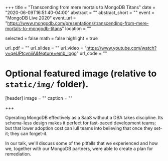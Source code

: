 +++
title = "Transcending from mere mortals to MongoDB Titans"
date = "2020-06-09T16:51:40-04:00"
abstract = ""
abstract_short = ""
event = "MongoDB Live 2020"
event_url = "https://www.mongodb.com/presentations/transcending-from-mere-mortals-to-mongodb-titans"
location = ""

selected = false
math = false
highlight = true

url_pdf = ""
url_slides = ""
url_video = "https://www.youtube.com/watch?v=qeUPtcyniiA&feature=emb_logo"
url_code = ""

# Optional featured image (relative to `static/img/` folder).
[header]
image = ""
caption = ""

+++

Operating MongoDB effectively as a SaaS without a DBA takes discipline. Its schema-less design makes it perfect for fast-paced development teams; but that lower adoption cost can lull teams into believing that once they set-it; they can forget-it.

In our talk, we'll discuss some of the pitfalls that we experienced and how we, together with our MongoDB partners, were able to create a plan for remediation.